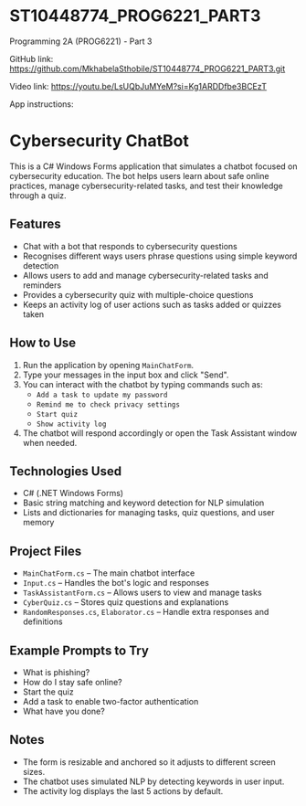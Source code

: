 # ST10448774_PROG6221_PART3

Programming 2A (PROG6221) - Part 3

GitHub link: https://github.com/MkhabelaSthobile/ST10448774_PROG6221_PART3.git

Video link: https://youtu.be/LsUQbJuMYeM?si=Kg1ARDDfbe3BCEzT


App instructions:

# Cybersecurity ChatBot

This is a C# Windows Forms application that simulates a chatbot focused on cybersecurity education. The bot helps users learn about safe online practices, manage cybersecurity-related tasks, and test their knowledge through a quiz.

## Features

- Chat with a bot that responds to cybersecurity questions
- Recognises different ways users phrase questions using simple keyword detection
- Allows users to add and manage cybersecurity-related tasks and reminders
- Provides a cybersecurity quiz with multiple-choice questions
- Keeps an activity log of user actions such as tasks added or quizzes taken

## How to Use

1. Run the application by opening `MainChatForm`.
2. Type your messages in the input box and click "Send".
3. You can interact with the chatbot by typing commands such as:
   - `Add a task to update my password`
   - `Remind me to check privacy settings`
   - `Start quiz`
   - `Show activity log`
4. The chatbot will respond accordingly or open the Task Assistant window when needed.

## Technologies Used

- C# (.NET Windows Forms)
- Basic string matching and keyword detection for NLP simulation
- Lists and dictionaries for managing tasks, quiz questions, and user memory

## Project Files

- `MainChatForm.cs` – The main chatbot interface
- `Input.cs` – Handles the bot's logic and responses
- `TaskAssistantForm.cs` – Allows users to view and manage tasks
- `CyberQuiz.cs` – Stores quiz questions and explanations
- `RandomResponses.cs`, `Elaborator.cs` – Handle extra responses and definitions

## Example Prompts to Try

- What is phishing?
- How do I stay safe online?
- Start the quiz
- Add a task to enable two-factor authentication
- What have you done?

## Notes

- The form is resizable and anchored so it adjusts to different screen sizes.
- The chatbot uses simulated NLP by detecting keywords in user input.
- The activity log displays the last 5 actions by default.

